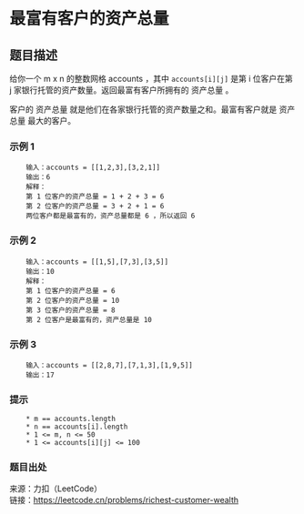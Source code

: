 # 最富有客户的资产总量

## 题目描述

给你一个 m x n 的整数网格 accounts ，其中 `accounts[i][j]` 是第 i​​​​​​​​​​​​ 位客户在第 j 家银行托管的资产数量。返回最富有客户所拥有的 资产总量 。

客户的 资产总量 就是他们在各家银行托管的资产数量之和。最富有客户就是 资产总量 最大的客户。

### 示例 1

```text
    输入：accounts = [[1,2,3],[3,2,1]]
    输出：6
    解释：
    第 1 位客户的资产总量 = 1 + 2 + 3 = 6
    第 2 位客户的资产总量 = 3 + 2 + 1 = 6
    两位客户都是最富有的，资产总量都是 6 ，所以返回 6
```

### 示例 2

```text
    输入：accounts = [[1,5],[7,3],[3,5]]
    输出：10
    解释：
    第 1 位客户的资产总量 = 6
    第 2 位客户的资产总量 = 10 
    第 3 位客户的资产总量 = 8
    第 2 位客户是最富有的，资产总量是 10
```

### 示例 3

```text
    输入：accounts = [[2,8,7],[7,1,3],[1,9,5]]
    输出：17
```

### 提示

```text
    * m == accounts.length
    * n == accounts[i].length
    * 1 <= m, n <= 50
    * 1 <= accounts[i][j] <= 100
```

### 题目出处

来源：力扣（LeetCode）  
链接：<https://leetcode.cn/problems/richest-customer-wealth>

